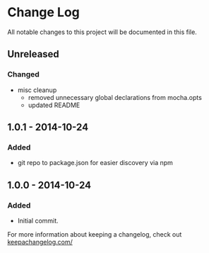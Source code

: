 # Change Log
All notable changes to this project will be documented in this file.

## Unreleased
### Changed
 - misc cleanup
     - removed unnecessary global declarations from mocha.opts
     - updated README

## 1.0.1 - 2014-10-24
### Added
 - git repo to package.json for easier discovery via npm

## 1.0.0 - 2014-10-24
### Added
 - Initial commit.

For more information about keeping a changelog, check out [keepachangelog.com/](http://keepachangelog.com/)

